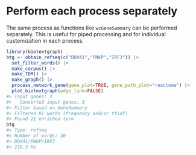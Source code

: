 

# Perform each process separately

The same process as functions like `wcGeneSummary` can be performed separately. This is useful for piped processing and for individual customization in each process.


```r
library(biotextgraph)
btg <- obtain_refseq(c("DDX41","PNKP","IRF3")) |>
  set_filter_words() |>
  make_corpus() |>
  make_TDM() |>
  make_graph() |>
  process_network_gene(gene_plot=TRUE, gene_path_plot="reactome") |>
  plot_biotextgraph(edge_link=FALSE)
#> Input genes: 3
#>   Converted input genes: 3
#> Filter based on GeneSummary
#> Filtered 81 words (frequency and/or tfidf)
#> Found 21 enriched term
btg
#> Type: refseq
#> Number of words: 30
#> DDX41/PNKP/IRF3
#> 218.3 Kb
```
